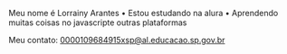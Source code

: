  Meu nome é Lorrainy Arantes 
• Estou estudando na alura
• Aprendendo muitas coisas no javascripte outras plataformas 
 
 Meu contato:
 0000109684915xsp@al.educacao.sp.gov.br
